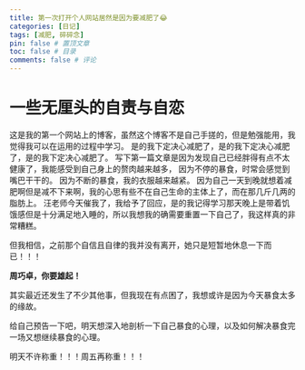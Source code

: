 ```yaml
---
title: 第一次打开个人网站居然是因为要减肥了😂
categories: [日记]
tags: [减肥, 碎碎念]
pin: false # 置顶文章
toc: false # 目录
comments: false # 评论
---
```


# 一些无厘头的自责与自恋

这是我的第一个网站上的博客，虽然这个博客不是自己手搓的，但是勉强能用，我觉得我可以在运用的过程中学习。
是的我下定决心减肥了，是的我下定决心减肥了，是的我下定决心减肥了。
写下第一篇文章是因为发现自己已经胖得有点不太健康了，我能感受到自己身上的赘肉越来越多，
因为不停的暴食，时常会感觉到嘴巴干干的。
因为不断的暴食，我的衣服越来越紧。
因为自己一天到晚就想着减肥啊但是减不下来啊，我的心思有些不在自己生命的主体上了，而在那几斤几两的脂肪上。
汪老师今天催我了，我给予了回应，是的我记得学习那天晚上是带着饥饿感但是十分满足地入睡的，所以我想我的确需要重置一下自己了，我这样真的非常糟糕。

但我相信，之前那个自信且自律的我并没有离开，她只是短暂地休息一下而已！！！

**周巧卓，你要雄起！**

其实最近还发生了不少其他事，但我现在有点困了，我想或许是因为今天暴食太多的缘故。

给自己预告一下吧，明天想深入地剖析一下自己暴食的心理，以及如何解决暴食完一场又想继续暴食的心理。

明天不许称重！！！周五再称重！！！